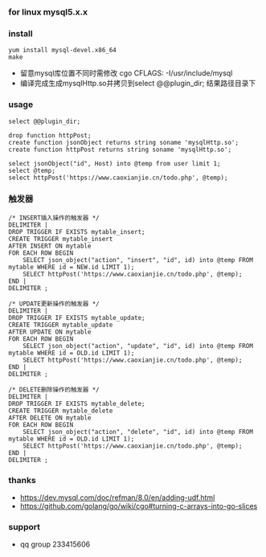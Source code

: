 
### for linux mysql5.x.x

### install
```
yum install mysql-devel.x86_64
make
```
* 留意mysql库位置不同时需修改 cgo CFLAGS: -I/usr/include/mysql
* 编译完成生成mysqlHttp.so并拷贝到select @@plugin_dir; 结果路径目录下

### usage
```
select @@plugin_dir;

drop function httpPost;
create function jsonObject returns string soname 'mysqlHttp.so';
create function httpPost returns string soname 'mysqlHttp.so';

select jsonObject("id", Host) into @temp from user limit 1;
select @temp;
select httpPost('https://www.caoxianjie.cn/todo.php', @temp);
```


### 触发器
```
/* INSERT插入操作的触发器 */  
DELIMITER |  
DROP TRIGGER IF EXISTS mytable_insert;  
CREATE TRIGGER mytable_insert  
AFTER INSERT ON mytable  
FOR EACH ROW BEGIN  
    SELECT json_object("action", "insert", "id", id) into @temp FROM mytable WHERE id = NEW.id LIMIT 1);  
    SELECT httpPost('https://www.caoxianjie.cn/todo.php', @temp);  
END |  
DELIMITER ;  
  
/* UPDATE更新操作的触发器 */  
DELIMITER |  
DROP TRIGGER IF EXISTS mytable_update;  
CREATE TRIGGER mytable_update  
AFTER UPDATE ON mytable  
FOR EACH ROW BEGIN  
    SELECT json_object("action", "update", "id", id) into @temp FROM mytable WHERE id = OLD.id LIMIT 1);  
    SELECT httpPost('https://www.caoxianjie.cn/todo.php', @temp);  
END |  
DELIMITER ;  
  
/* DELETE删除操作的触发器 */  
DELIMITER |  
DROP TRIGGER IF EXISTS mytable_delete;  
CREATE TRIGGER mytable_delete  
AFTER DELETE ON mytable  
FOR EACH ROW BEGIN  
    SELECT json_object("action", "delete", "id", id) into @temp FROM mytable WHERE id = OLD.id LIMIT 1);  
    SELECT httpPost('https://www.caoxianjie.cn/todo.php', @temp); 
END |  
DELIMITER ;  
```

### thanks
* https://dev.mysql.com/doc/refman/8.0/en/adding-udf.html
* https://github.com/golang/go/wiki/cgo#turning-c-arrays-into-go-slices

### support
* qq group 233415606
